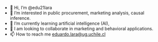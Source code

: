 - 👋 Hi, I’m @edu21lara
- 👀 I’m interested in public procurement, marketing analysis, causal inference.
- 🌱 I’m currently learning artificial intelligence (AI),
- 💞️ I am looking to collaborate in marketing and behavioral applications.
- 📫 How to reach me eduardo.lara@ug.uchile.cl 

<!---
edu21lara/edu21lara is a ✨ special ✨ repository because its `README.md` (this file) appears on your GitHub profile.
You can click the Preview link to take a look at your changes.
--->
